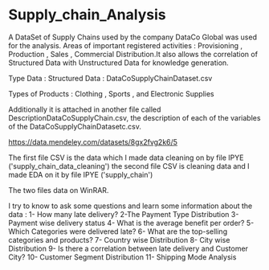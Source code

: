 # Supply_chain_Analysis
A DataSet of Supply Chains used by the company DataCo Global was used for the analysis. 
Areas of important registered activities : Provisioning , Production , Sales , Commercial Distribution.It also allows the correlation of Structured Data with Unstructured Data for knowledge generation.

Type Data :
Structured Data : DataCoSupplyChainDataset.csv


Types of Products : Clothing , Sports , and Electronic Supplies

Additionally it is attached in another file called DescriptionDataCoSupplyChain.csv, the description of each of the variables of the DataCoSupplyChainDatasetc.csv.


https://data.mendeley.com/datasets/8gx2fvg2k6/5

The first file CSV is the data which I made data cleaning on by file IPYE ('supply_chain_data_cleaning')
the second file CSV is cleaning data and I made EDA on it by file IPYE ('supply_chain') 

The two files data on WinRAR. 


I try to know to ask some questions and learn some information about the data : 
1- How many late delivery?
2-The Payment Type Distribution
3- Payment wise delivery status
4- What is the average benefit per order?
5- Which Categories were delivered late?
6- What are the top-selling categories and products?
7- Country wise Distribution
8- City wise Distribution
9- Is there a correlation between late delivery and Customer City?
10- Customer Segment Distribution
11- Shipping Mode Analysis

